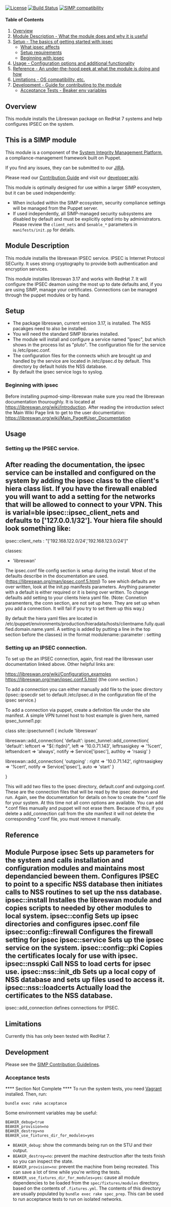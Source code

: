 [![License](http://img.shields.io/:license-apache-blue.svg)](http://www.apache.org/licenses/LICENSE-2.0.html) [![Build Status](https://travis-ci.org/simp/pupmod-simp-libreswan.svg)](https://travis-ci.org/simp/pupmod-simp-libreswan) [![SIMP compatibility](https://img.shields.io/badge/SIMP%20compatibility-4.2.*%2F5.1.*-orange.svg)](https://img.shields.io/badge/SIMP%20compatibility-4.2.*%2F5.1.*-orange.svg)

#### Table of Contents

1. [Overview](#overview)
2. [Module Description - What the module does and why it is useful](#module-description)
3. [Setup - The basics of getting started with ipsec](#setup)
    * [What ipsec affects](#what-ipsec-affects)
    * [Setup requirements](#setup-requirements)
    * [Beginning with ipsec](#beginning-with-ipsec)
4. [Usage - Configuration options and additional functionality](#usage)
5. [Reference - An under-the-hood peek at what the module is doing and how](#reference)
5. [Limitations - OS compatibility, etc.](#limitations)
6. [Development - Guide for contributing to the module](#development)
      * [Acceptance Tests - Beaker env variables](#acceptance-tests)

## Overview

This module installs the Libreswan package on RedHat 7 systems and help configures IPSEC on the system.

## This is a SIMP module
This module is a component of the [System Integrity Management Platform](https://github.com/NationalSecurityAgency/SIMP), a compliance-management framework built on Puppet.

If you find any issues, they can be submitted to our [JIRA](https://simp-project.atlassian.net/).

Please read our [Contribution Guide](https://simp-project.atlassian.net/wiki/display/SD/Contributing+to+SIMP) and visit our [developer wiki](https://simp-project.atlassian.net/wiki/display/SD/SIMP+Development+Home).

This module is optimally designed for use within a larger SIMP ecosystem, but it can be used independently:
* When included within the SIMP ecosystem, security compliance settings will be managed from the Puppet server.
* If used independently, all SIMP-managed security subsystems are disabled by default and must be explicitly opted into by administrators.  Please review the `client_nets` and `$enable_*` parameters in `manifests/init.pp` for details.


## Module Description

This module installis the libreswan IPSEC service. IPSEC is Internet Protocol SECurity. It uses strong cryptography to provide both authentication and encryption services.

This module installes libreswan 3.17 and works with RedHat 7.
It will configure the IPSEC deamon using the most up to date defaults and, if you are using SIMP, manage your certificates. Connections can be managed through the puppet modules or by hand.

## Setup


* The package libreswan, current version 3.17, is installed.  The NSS pacakges need to also be installed.
* You will need the standard SIMP libraries installed.
* The module will install and configure a service named "ipsec", but which shows in the process list as "pluto".  The configuration file for the service is /etc/ipsec.conf.
* The configuration files for the connects which are brought up and handled by the service are located in /etc/ipsec.d by default.  This directory by default holds the NSS database.
* By default the ipsec service logs to syslog.


### Beginning with ipsec

Before installing pupmod-simp-libreswan make sure you read the libreswan documentation thouroughly.  It is located at https://libreswan.org/wiki/Introduction. After reading the introduction select the Main Wiki Page link to get to the user documentation:
https://libreswan.org/wiki/Main_Page#User_Documentation

## Usage

### Setting up the IPSEC service.
After reading the documentation, the ipsec service can be installed and configured on the system by adding the ipsec class to the client's hiera class list. If you have the firewall enabled you will want to add a setting for the networks that will be allowed to connect to your VPN.  This is varial=ble ipsec::ipsec_client_nets and defaults to ['127.0.0.1/32'].  Your hiera file should look something like:
--
ipsec::client_nets : "['192.168.122.0/24','192.168.123.0/24']"

classes:
 - 'libreswan'

The ipsec.conf file config section is setup during the install.  Most of the defaults describe in the documentation are used. (https://libreswan.org/man/ipsec.conf.5.html)  To see which defaults are over written, look at the init.pp manifests parameters.  Anything parameter with a default is either required or it is being over written.  To change defaults add setting to your clients hiera yaml file. (Note:  Connetion paramenters, the conn section, are not set up here.  They are set up when you add a connection.  It will fail if you try to set them up this way.)

By default the hiera yaml files are located in /etc/puppet/environments/production/hieradata/hosts/clientname.fully.qualified.domain.name.yaml.  A setting is added by putting a line in the top section before the classes)  in the format
modulename::parameter : setting

### Setting up an IPSEC connection.

To set up the an IPSEC connection, again, first read the libreswan user documentation linked above.  Other helpful links are:

https://libreswan.org/wiki/Configuration_examples
https://libreswan.org/man/ipsec.conf.5.html (the conn section.)

To add a connection you can either manually add  file to the ipsec directory (ipsec::ipsecdir  set to default /etc/ipsec.d in the configuration file of the ipsec service.)

To add a connection via puppet, create a definition file under the site manifest.  A simple VPN tunnel host to host example is given here, named ipsec_tunnel1.pp:

class site::ipsectunnel1 {
  include 'libreswan'

  libreswan::add_connection{ 'default':
     ipsec_tunnel::add_connection{ 'default':
    leftcert => "${::fqdn}",
    left   => '10.0.71.143',
    leftrsasigkey     => '%cert',
    leftsendcert      => 'always',
     notify => Service['ipsec'],
    authby  => 'rsasig'
  }

  libreswan::add_connection{ 'outgoing' :
     right  => '10.0.71.142',
     rightrsasigkey     => '%cert',
     notify => Service['ipsec'],
     auto => 'start'
  }

}

This will add two files to the ipsec directory, default.conf and outgoing.conf.  These are the connection files that will be read by the ipsec deamon and run.  Again, see the documentation for details on how to create the *.conf file for your system.  At this time not all conn options are available.  You can add *.conf files manually and puppet will not erase them.  Because of this, if you delete a add_connection call from the site manifest it will not delete the corresponding *.conf file, you must remove it manually.




## Reference

Module                    Purpose
ipsec                     Sets up parameters for the system and
                          calls installation and configuration
                          modules and maintains most dependancied beween them.
                          Configures IPSEC to point to a specific NSS database
                          then initiates calls to NSS routines to set up the
                          nss database.
ipsec::install            Installes the libreswan module and copies scripts to
                          needed by other modules to local system.
ipsec::config             Sets up ipsec directories and configures ipsec.conf file
ipsec::config::firewall           Configures the firewall setting for ipsec
ipsec::service            Sets up the ipsec service on the system.
ipsec::config::pki        Copies the certificates localy for use with ipsec.
ipsec::nsspki             Call NSS to load certs for ipsec use.
ipsec::nss::init_db       Sets up a local copy of NSS database and sets up files used
                          to access it.
ipsec::nss::loadcerts     Actually load the certificates to the NSS database.
------------------------
ipsec::add_connection     defines connections for IPSEC.


## Limitations
Currently this has only been tested with RedHat 7.
## Development

Please see the [SIMP Contribution Guidelines](https://simp-project.atlassian.net/wiki/display/SD/Contributing+to+SIMP).


### Acceptance tests
****  Section Not Complete ****
To run the system tests, you need [Vagrant](https://www.vagrantup.com/) installed. Then, run:

```shell
bundle exec rake acceptance
```

Some environment variables may be useful:

```shell
BEAKER_debug=true
BEAKER_provision=no
BEAKER_destroy=no
BEAKER_use_fixtures_dir_for_modules=yes
```

* `BEAKER_debug`: show the commands being run on the STU and their output.
* `BEAKER_destroy=no`: prevent the machine destruction after the tests finish so you can inspect the state.
* `BEAKER_provision=no`: prevent the machine from being recreated. This can save a lot of time while you're writing the tests.
* `BEAKER_use_fixtures_dir_for_modules=yes`: cause all module dependencies to be loaded from the `spec/fixtures/modules` directory, based on the contents of `.fixtures.yml`.  The contents of this directory are usually populated by `bundle exec rake spec_prep`.  This can be used to run acceptance tests to run on isolated networks.
